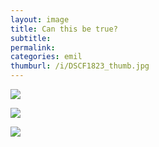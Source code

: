 ```yaml
---
layout: image
title: Can this be true?
subtitle: 
permalink: 
categories: emil
thumburl: /i/DSCF1823_thumb.jpg
---
```

![]({{site.url}}/i/DSCF1822_thumb.jpg)

![]({{site.url}}/i/DSCF1823_thumb.jpg)

![]({{site.url}}/i/DSCF1825_thumb.jpg)
